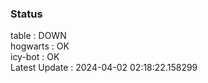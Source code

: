 ### Status


table : DOWN  
hogwarts : OK  
icy-bot : OK  
Latest Update : 2024-04-02 02:18:22.158299
